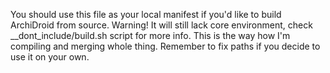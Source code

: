 You should use this file as your local manifest if you'd like to build ArchiDroid from source.
Warning! It will still lack core environment, check __dont_include/build.sh script for more info. This is the way how I'm compiling and merging whole thing.
Remember to fix paths if you decide to use it on your own.
